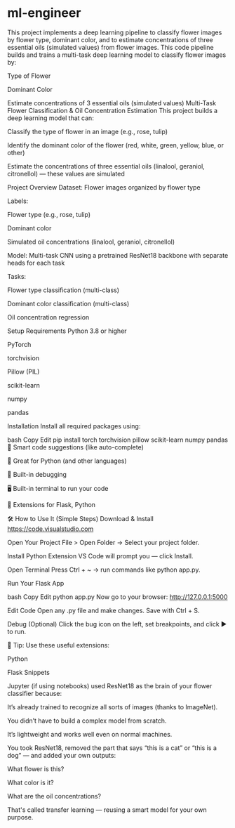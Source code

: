 # ml-engineer
This project implements a deep learning pipeline to classify flower images by flower type, dominant color, and to estimate concentrations of three essential oils (simulated values) from flower images.
This code pipeline builds and trains a multi-task deep learning model to classify flower images by:

Type of Flower

Dominant Color

Estimate concentrations of 3 essential oils (simulated values)
Multi-Task Flower Classification & Oil Concentration Estimation
This project builds a deep learning model that can:

Classify the type of flower in an image (e.g., rose, tulip)

Identify the dominant color of the flower (red, white, green, yellow, blue, or other)

Estimate the concentrations of three essential oils (linalool, geraniol, citronellol) — these values are simulated

Project Overview
Dataset: Flower images organized by flower type

Labels:

Flower type (e.g., rose, tulip)

Dominant color

Simulated oil concentrations (linalool, geraniol, citronellol)

Model: Multi-task CNN using a pretrained ResNet18 backbone with separate heads for each task

Tasks:

Flower type classification (multi-class)

Dominant color classification (multi-class)

Oil concentration regression

Setup
Requirements
Python 3.8 or higher

PyTorch

torchvision

Pillow (PIL)

scikit-learn

numpy

pandas

Installation
Install all required packages using:

bash
Copy
Edit
pip install torch torchvision pillow scikit-learn numpy pandas
🧠 Smart code suggestions (like auto-complete)

🐍 Great for Python (and other languages)

🐞 Built-in debugging

🖥️ Built-in terminal to run your code

🔌 Extensions for Flask, Python



🛠️ How to Use It (Simple Steps)
Download & Install
https://code.visualstudio.com

Open Your Project
File > Open Folder → Select your project folder.

Install Python Extension
VS Code will prompt you — click Install.

Open Terminal
Press Ctrl + ~ → run commands like python app.py.

Run Your Flask App

bash
Copy
Edit
python app.py
Now go to your browser: http://127.0.0.1:5000

Edit Code
Open any .py file and make changes. Save with Ctrl + S.

Debug (Optional)
Click the bug icon on the left, set breakpoints, and click ▶️ to run.

🔧 Tip:
Use these useful extensions:

Python

Flask Snippets

Jupyter (if using notebooks)
used ResNet18 as the brain of your flower classifier because:

It’s already trained to recognize all sorts of images (thanks to ImageNet).

You didn’t have to build a complex model from scratch.

It’s lightweight and works well even on normal machines.

You took ResNet18, removed the part that says “this is a cat” or “this is a dog” — and added your own outputs:

What flower is this?

What color is it?

What are the oil concentrations?

That's called transfer learning — reusing a smart model for your own purpose.

